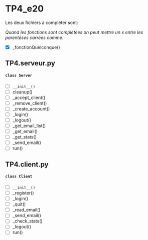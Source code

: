 # TP4_e20

Les deux fichiers à compléter sont:

*Quand les fonctions sont complétées on peut mettre un x entre les parentèses carrées comme:*
- [x] _fonctionQuelconque()

## TP4.serveur.py

#### `class Server`
- [ ] `__init__()`
- [ ] cleanup()
- [ ] _accept_client()
- [ ] _remove_client()
- [ ] _create_account()
- [ ] _login()
- [ ] _logout()
- [ ] _get_email_list()
- [ ] _get_email()
- [ ] _get_stats()
- [ ] _send_email()
- [ ] run()

## TP4.client.py

#### `class Client`
- [ ] `__init__()`
- [ ] _register()
- [ ] _login()
- [ ] _quit()
- [ ] _read_email()
- [ ] _send_email()
- [ ] _check_stats()
- [ ] _logout()
- [ ] run()

